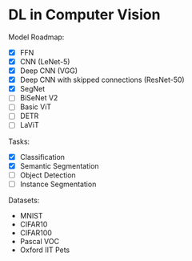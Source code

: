 # DL in Computer Vision

Model Roadmap:

- [X] FFN
- [X] CNN (LeNet-5)
- [X] Deep CNN (VGG)
- [X] Deep CNN with skipped connections (ResNet-50)
- [X] SegNet
- [ ] BiSeNet V2
- [ ] Basic ViT
- [ ] DETR
- [ ] LaViT

Tasks:

- [X] Classification
- [X] Semantic Segmentation
- [ ] Object Detection
- [ ] Instance Segmentation

Datasets:

- MNIST
- CIFAR10
- CIFAR100
- Pascal VOC
- Oxford IIT Pets
